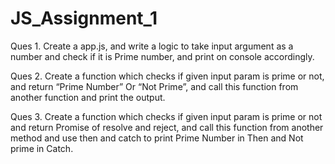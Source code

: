 # JS_Assignment_1

Ques 1. Create a app.js, and write a logic to take input argument as a number
and check if it is Prime number, and print on console accordingly.

Ques 2. Create a function which checks if given input param is prime or not, and return “Prime Number” Or “Not Prime”, 
and call this function from another function and print the output.

Ques 3. Create a function which checks if given input param is prime or not and return Promise of resolve and reject, 
and call this function from another method and use then and catch to print Prime Number in Then and Not prime in Catch.
